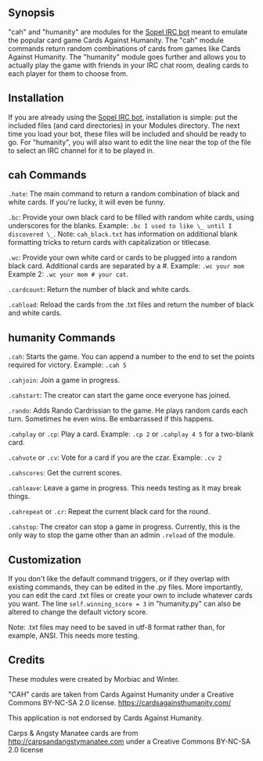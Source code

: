 ## Synopsis

"cah" and "humanity" are modules for the [Sopel IRC bot](https://sopel.chat/) meant to emulate the popular card game Cards Against Humanity. The "cah" module commands return random combinations of cards from games like Cards Against Humanity. The "humanity" module goes further and allows you to actually play the game with friends in your IRC chat room, dealing cards to each player for them to choose from.

## Installation

If you are already using the [Sopel IRC bot](https://sopel.chat/), installation is simple: put the included files (and card directories) in your Modules directory. The next time you load your bot, these files will be included and should be ready to go. For "humanity", you will also want to edit the line near the top of the file to select an IRC channel for it to be played in.


## cah Commands

`.hate`: The main command to return a random combination of black and white cards. If you're lucky, it will even be funny.

`.bc`: Provide your own black card to be filled with random white cards, using underscores for the blanks. Example: `.bc I used to like \_ until I discovered \_`. Note: `cah_black.txt` has information on additional blank formatting tricks to return cards with capitalization or titlecase.

`.wc`: Provide your own white card or cards to be plugged into a random black card. Additional cards are separated by a #. Example: `.wc your mom` Example 2: `.wc your mom # your cat`.

`.cardcount`: Return the number of black and white cards.

`.cahload`: Reload the cards from the .txt files and return the number of black and white cards.


## humanity Commands

`.cah`: Starts the game. You can append a number to the end to set the points required for victory. Example: `.cah 5`

`.cahjoin`: Join a game in progress.

`.cahstart`: The creator can start the game once everyone has joined.

`.rando`: Adds Rando Cardrissian to the game. He plays random cards each turn. Sometimes he even wins. Be embarrassed if this happens.

`.cahplay` or `.cp`: Play a card. Example: `.cp 2` or `.cahplay 4 5` for a two-blank card.

`.cahvote` or `.cv`: Vote for a card if you are the czar. Example: `.cv 2`

`.cahscores`: Get the current scores.

`.cahleave`: Leave a game in progress. This needs testing as it may break things.

`.cahrepeat` or `.cr`: Repeat the current black card for the round.

`.cahstop`: The creator can stop a game in progress. Currently, this is the only way to stop the game other than an admin `.reload` of the module.


## Customization

If you don't like the default command triggers, or if they overlap with existing commands, they can be edited in the .py files. More importantly, you can edit the card .txt files or create your own to include whatever cards you want. The line `self.winning_score = 3` in "humanity.py" can also be altered to change the default victory score.

Note: .txt files may need to be saved in utf-8 format rather than, for example, ANSI. This needs more testing.

## Credits

These modules were created by Morbiac and Winter.

"CAH" cards are taken from Cards Against Humanity under a Creative Commons BY-NC-SA 2.0 license. https://cardsagainsthumanity.com/

This application is not endorsed by Cards Against Humanity.

Carps & Angsty Manatee cards are from http://carpsandangstymanatee.com under a Creative Commons BY-NC-SA 2.0 license